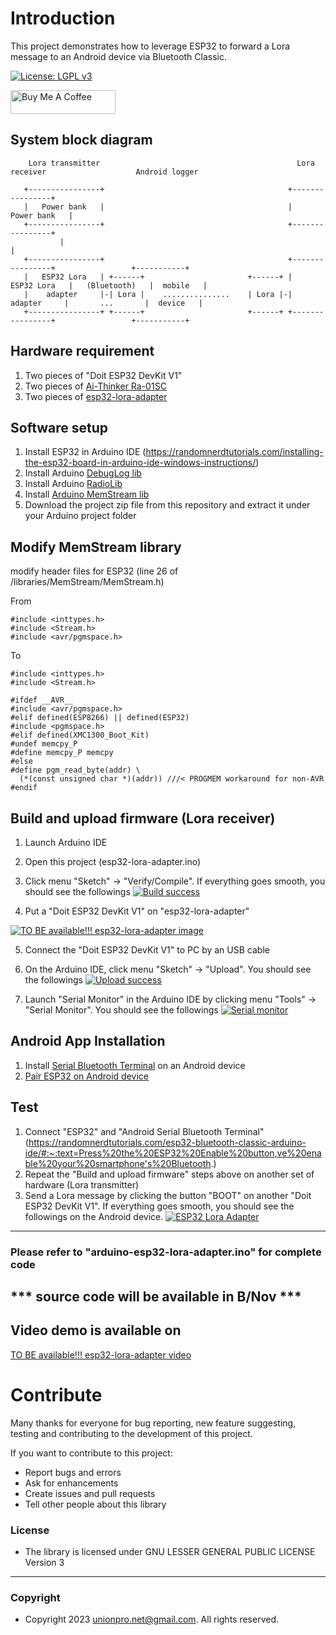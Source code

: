 # Introduction 
This project demonstrates how to leverage ESP32 to forward a Lora message to an Android device via Bluetooth Classic.

[![License: LGPL v3](https://img.shields.io/badge/License-LGPL_v3-blue.svg)](https://github.com/unionpronet/github-esp32-lora-adapter/blob/main/LICENSE)

<a href="https://www.buymeacoffee.com/unionpro" target="_blank"><img src="https://cdn.buymeacoffee.com/buttons/v2/default-yellow.png" alt="Buy Me A Coffee" style="height: 38px !important;width: 168px !important;" ></a>


## System block diagram
```
    Lora transmitter                                            Lora receiver                    Android logger

   +----------------+                                         +----------------+
   |   Power bank   |                                         |   Power bank   |
   +----------------+                                         +----------------+
           |                                                          |
   +----------------+                                         +----------------+                 +-----------+
   |   ESP32 Lora   | +------+                       +------+ |   ESP32 Lora   |   (Bluetooth)   |  mobile   |
   |    adapter     |-| Lora |    ...............    | Lora |-|    adapter     |       ...       |  device   |
   +----------------+ +------+                       +------+ +----------------+                 +-----------+
```

## Hardware requirement
1. Two pieces of "Doit ESP32 DevKit V1"
2. Two pieces of [Ai-Thinker Ra-01SC](https://www.lcsc.com/product-detail/LoRa-Modules_Ai-Thinker-Ra-01SC_C2830749.html)
3. Two pieces of [esp32-lora-adapter](https://unionpronet.wordpress.com/esp32-lora-adapter/)

## Software setup
1. Install ESP32 in Arduino IDE (https://randomnerdtutorials.com/installing-the-esp32-board-in-arduino-ide-windows-instructions/)
2. Install Arduino [DebugLog lib](https://www.arduino.cc/reference/en/libraries/debuglog/)
3. Install Arduino [RadioLib](https://www.arduino.cc/reference/en/libraries/radiolib/)
4. Install [Arduino MemStream lib](https://github.com/Apollon77/MemStream)
5. Download the project zip file from this repository and extract it under your Arduino project folder

## Modify MemStream library
modify header files for ESP32 (line 26 of <Arduino project folder>/libraries/MemStream/MemStream.h)

From
```
#include <inttypes.h>
#include <Stream.h>
#include <avr/pgmspace.h>
```
To
```
#include <inttypes.h>
#include <Stream.h>

#ifdef __AVR__
#include <avr/pgmspace.h>
#elif defined(ESP8266) || defined(ESP32)
#include <pgmspace.h>
#elif defined(XMC1300_Boot_Kit)
#undef memcpy_P
#define memcpy_P memcpy
#else
#define pgm_read_byte(addr) \
  (*(const unsigned char *)(addr)) ///< PROGMEM workaround for non-AVR
#endif
```

## Build and upload firmware (Lora receiver)
1. Launch Arduino IDE
2. Open this project (esp32-lora-adapter.ino)
3. Click menu "Sketch" -> "Verify/Compile". If everything goes smooth, you should see the followings
[![Build success](/images/build-success.jpg)](https://github.com/unionpronet/github-esp32-lora-adapter/blob/main/images/build-success.jpg)

4. Put a "Doit ESP32 DevKit V1" on "esp32-lora-adapter" 

[![TO BE available!!! esp32-lora-adapter image](/images/esp32-lora-adapter.jpg)](https://github.com/unionpronet/github-esp32-lora-adapter/blob/main/images/esp32-lora-adapter.jpg)

5. Connect the "Doit ESP32 DevKit V1" to PC by an USB cable
6. On the Arduino IDE, click menu "Sketch" -> "Upload". You should see the followings
[![Upload success](/images/upload-success.jpg)](https://github.com/unionpronet/github-esp32-lora-adapter/blob/main/images/upload-success.jpg)

7. Launch "Serial Monitor" in the Arduino IDE by clicking menu "Tools" -> "Serial Monitor". You should see the followings
[![Serial monitor](/images/serial-monitor.jpg)](https://github.com/unionpronet/github-esp32-lora-adapter/blob/main/images/serial-monitor.jpg)



## Android App Installation
1. Install [Serial Bluetooth Terminal](https://play.google.com/store/apps/details?id=de.kai_morich.serial_bluetooth_terminal&hl=en&gl=US) on an Android device
2. [Pair ESP32 on Android device](https://randomnerdtutorials.com/esp32-bluetooth-classic-arduino-ide/#:~:text=Press%20the%20ESP32%20Enable%20button,ve%20enable%20your%20smartphone's%20Bluetooth.)

## Test
1.  Connect "ESP32" and "Android Serial Bluetooth Terminal" (https://randomnerdtutorials.com/esp32-bluetooth-classic-arduino-ide/#:~:text=Press%20the%20ESP32%20Enable%20button,ve%20enable%20your%20smartphone's%20Bluetooth.)
2.  Repeat the "Build and upload firmware" steps above on another set of hardware (Lora transmitter)
3.  Send a Lora message by clicking the button "BOOT" on another "Doit ESP32 DevKit V1". If everything goes smooth, you should see the followings on the Android device.
[![ESP32 Lora Adapter](/images/bluetooth-serial-screen.jpg)](https://github.com/unionpronet/github-esp32-lora-adapter/blob/main/images/bluetooth-serial-screen.jpg)
---

### Please refer to "arduino-esp32-lora-adapter.ino" for complete code
## *** source code will be available in B/Nov ***

## Video demo is available on 
[TO BE available!!! esp32-lora-adapter video](https://www.youtube.com/watch?v=)  


# Contribute
Many thanks for everyone for bug reporting, new feature suggesting, testing and contributing to the development of this project.

If you want to contribute to this project:
- Report bugs and errors
- Ask for enhancements
- Create issues and pull requests
- Tell other people about this library

### License
- The library is licensed under GNU LESSER GENERAL PUBLIC LICENSE Version 3
---

### Copyright
- Copyright 2023 unionpro.net@gmail.com. All rights reserved.
